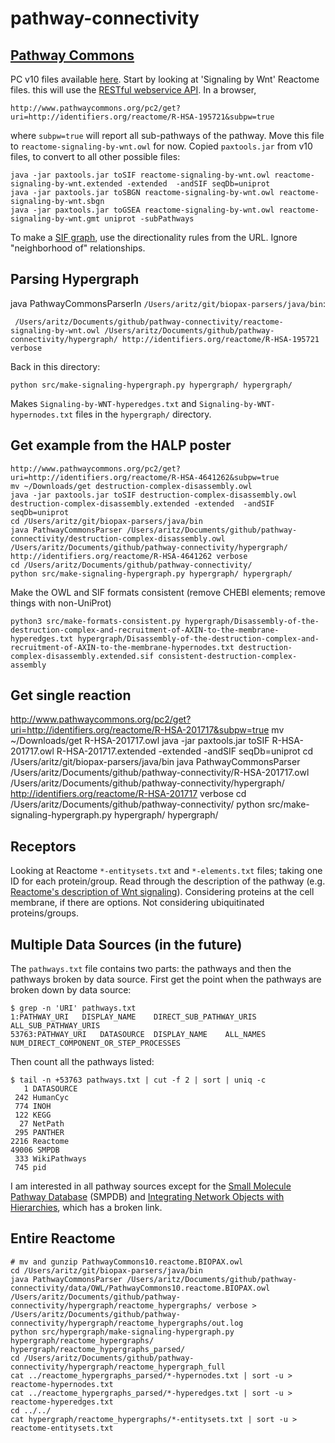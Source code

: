 # pathway-connectivity

## [Pathway Commons](https://www.pathwaycommons.org/)

PC v10 files available [here](http://www.pathwaycommons.org/archives/PC2/v10/).  Start by looking at 'Signaling by Wnt' Reactome files.  this will use the [RESTful webservice API](http://www.pathwaycommons.org/pc2/#get). In a browser, 

```
http://www.pathwaycommons.org/pc2/get?uri=http://identifiers.org/reactome/R-HSA-195721&subpw=true
```

where `subpw=true` will report all sub-pathways of the pathway.  Move this file to `reactome-signaling-by-wnt.owl` for now. Copied `paxtools.jar` from v10 files, to convert to all other possible files:

```
java -jar paxtools.jar toSIF reactome-signaling-by-wnt.owl reactome-signaling-by-wnt.extended -extended  -andSIF seqDb=uniprot 
java -jar paxtools.jar toSBGN reactome-signaling-by-wnt.owl reactome-signaling-by-wnt.sbgn
java -jar paxtools.jar toGSEA reactome-signaling-by-wnt.owl reactome-signaling-by-wnt.gmt uniprot -subPathways
```

To make a [SIF graph](http://www.pathwaycommons.org/pc2/formats#sif_relations), use the directionality rules from the URL. Ignore "neighborhood of" relationships.


## Parsing Hypergraph

java PathwayCommonsParserIn `/Users/aritz/git/biopax-parsers/java/bin`:

```
 /Users/aritz/Documents/github/pathway-connectivity/reactome-signaling-by-wnt.owl /Users/aritz/Documents/github/pathway-connectivity/hypergraph/ http://identifiers.org/reactome/R-HSA-195721 verbose
```

Back in this directory:

```
python src/make-signaling-hypergraph.py hypergraph/ hypergraph/
```

Makes `Signaling-by-WNT-hyperedges.txt` and `Signaling-by-WNT-hypernodes.txt` files in the `hypergraph/` directory.

## Get example from the HALP poster

```
http://www.pathwaycommons.org/pc2/get?uri=http://identifiers.org/reactome/R-HSA-4641262&subpw=true
mv ~/Downloads/get destruction-complex-disassembly.owl
java -jar paxtools.jar toSIF destruction-complex-disassembly.owl destruction-complex-disassembly.extended -extended  -andSIF seqDb=uniprot 
cd /Users/aritz/git/biopax-parsers/java/bin
java PathwayCommonsParser /Users/aritz/Documents/github/pathway-connectivity/destruction-complex-disassembly.owl /Users/aritz/Documents/github/pathway-connectivity/hypergraph/ http://identifiers.org/reactome/R-HSA-4641262 verbose
cd /Users/aritz/Documents/github/pathway-connectivity/
python src/make-signaling-hypergraph.py hypergraph/ hypergraph/
```

Make the OWL and SIF formats consistent (remove CHEBI elements; remove things with non-UniProt)

```
python3 src/make-formats-consistent.py hypergraph/Disassembly-of-the-destruction-complex-and-recruitment-of-AXIN-to-the-membrane-hyperedges.txt hypergraph/Disassembly-of-the-destruction-complex-and-recruitment-of-AXIN-to-the-membrane-hypernodes.txt destruction-complex-disassembly.extended.sif consistent-destruction-complex-assembly
```

## Get single reaction

http://www.pathwaycommons.org/pc2/get?uri=http://identifiers.org/reactome/R-HSA-201717&subpw=true
mv ~/Downloads/get R-HSA-201717.owl
java -jar paxtools.jar toSIF R-HSA-201717.owl R-HSA-201717.extended -extended  -andSIF seqDb=uniprot 
cd /Users/aritz/git/biopax-parsers/java/bin
java PathwayCommonsParser /Users/aritz/Documents/github/pathway-connectivity/R-HSA-201717.owl /Users/aritz/Documents/github/pathway-connectivity/hypergraph/ http://identifiers.org/reactome/R-HSA-201717 verbose
cd /Users/aritz/Documents/github/pathway-connectivity/
python src/make-signaling-hypergraph.py hypergraph/ hypergraph/

## Receptors

Looking at Reactome `*-entitysets.txt` and `*-elements.txt` files; taking one ID for each protein/group.  Read through the description of the pathway (e.g. [Reactome's description of Wnt signaling](https://reactome.org/content/detail/R-HSA-195721)). Considering proteins at the cell membrane, if there are options.  Not considering ubiquitinated proteins/groups.

## Multiple Data Sources (in the future)

The `pathways.txt` file contains two parts: the pathways and then the pathways broken by data source.  First get the point when the pathways are broken down by data source:
```
$ grep -n 'URI' pathways.txt 
1:PATHWAY_URI	DISPLAY_NAME	DIRECT_SUB_PATHWAY_URIS	ALL_SUB_PATHWAY_URIS
53763:PATHWAY_URI	DATASOURCE	DISPLAY_NAME	ALL_NAMES	NUM_DIRECT_COMPONENT_OR_STEP_PROCESSES
```
Then count all the pathways listed:
```
$ tail -n +53763 pathways.txt | cut -f 2 | sort | uniq -c
   1 DATASOURCE
 242 HumanCyc
 774 INOH
 122 KEGG
  27 NetPath
 295 PANTHER
2216 Reactome
49006 SMPDB
 333 WikiPathways
 745 pid
```
I am interested in all pathway sources except for the [Small Molecule Pathway Database](http://smpdb.ca/) (SMPDB) and [Integrating Network Objects with Hierarchies](http://inoh.hgc.jp/), which has a broken link.

## Entire Reactome

```
# mv and gunzip PathwayCommons10.reactome.BIOPAX.owl
cd /Users/aritz/git/biopax-parsers/java/bin
java PathwayCommonsParser /Users/aritz/Documents/github/pathway-connectivity/data/OWL/PathwayCommons10.reactome.BIOPAX.owl /Users/aritz/Documents/github/pathway-connectivity/hypergraph/reactome_hypergraphs/ verbose > /Users/aritz/Documents/github/pathway-connectivity/hypergraph/reactome_hypergraphs/out.log
python src/hypergraph/make-signaling-hypergraph.py hypergraph/reactome_hypergraphs/ hypergraph/reactome_hypergraphs_parsed/
cd /Users/aritz/Documents/github/pathway-connectivity/hypergraph/reactome_hypergraph_full
cat ../reactome_hypergraphs_parsed/*-hypernodes.txt | sort -u > reactome-hypernodes.txt
cat ../reactome_hypergraphs_parsed/*-hyperedges.txt | sort -u > reactome-hyperedges.txt
cd ../../
cat hypergraph/reactome_hypergraphs/*-entitysets.txt | sort -u > reactome-entitysets.txt
```